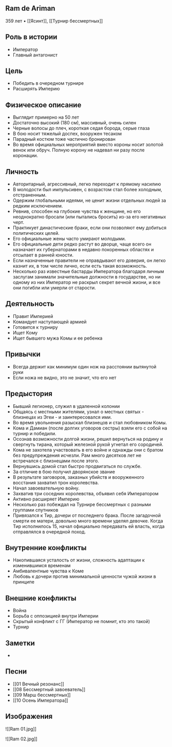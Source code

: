 ## Ram de Ariman

359 лет • [[Ясинт]], [[Турнир бессмертных]]

## Роль в истории

* Император
* Главный антагонист

## Цель

* Победить в очередном турнире
* Расширять Империю

## Физическое описание

* Выглядит примерно на 50 лет
* Достаточно высокий (180 см), массивный, очень силен
* Черные волосы до плеч, короткая седая борода, серые глаза
* В бою носит тяжелый доспех, вооружен тесаком
* Парадный костюм тоже частично бронирован
* Во время официальных мероприятий вместо короны носит золотой венок или обруч. Полную корону не надевал ни разу после коронации.

## Личность

* Авторитарный, агрессивный, легко переходит к прямому насилию
* В молодости был импульсивен, с возрастом стал более холодным, отстраненным.
* Одержим глобальными идеями, не ценит жизни отдельных людей за редким исключением.
* Ревнив, способен на глубокие чувства к женщине, но его неоднократно бросали (или пытались бросить) из-за его негативных черт.
* Практикует династические браки, если они позволяют ему добиться политических целей.
* Его официальные жены часто умирают молодыми.
* Его официальные дети редко растут во дворце, чаще всего он назначает их губернаторами в недавно покоренных областях и отсылает в ранней юности.
* Если назначенные правители не оправдывают его доверия, он легко казнит их, в том числе лично, если есть такая возможность.
* Несколько раз известные бастарды Императора благодаря личным заслугам занимали значительные должности в государстве, но ни одному из них Император не раскрыл секрет вечной жизни, и все они погибли или умерли от старости.

## Деятельность

* Правит Империей
* Командует наступающей армией
* Готовится к турниру
* Ищет Кому
* Ищет бывшего мужа Комы и ее ребенка

## Привычки

* Всегда держит как минимум один нож на расстоянии вытянутой руки
* Если ножа не видно, это не значит, что его нет

## Предыстория

* Бывший легионер, служил в удаленной колонии
* Общаясь с местными жителями, узнал о местных святых - близнецах из Эгеи - и заинтересовался ими.
* Во время увольнения разыскал близнецов и стал любовником Комы.
* Кома и Дамиан (после долгих уговоров сестры) взяли его с собой на турнир и победили.
* Осознав возможности долгой жизни, решил вернуться на родину и свергнуть тирана, который железной рукой угнетал его сородичей.
* Кома не захотела участвовать в его войне и однажды они с братом без предупреждения исчезли. Рам много десятков лет не встречался с близнецами после этого.
* Вернувшись домой стал быстро продвигаться по службе.
* За отличие в бою получил дворянское звание
* В результате заговоров, заказных убийств и вооруженного восстания захватил трон королевства.
* Начал завоевательную войну.
* Захватив три соседних королевства, объявил себя Императором
* Активно расширяет Империю
* Несколько раз побеждал на Турнире бессмертных с разными группами спутников
* Привязался к Тир, дочери от последнего брака. После загадочной смерти ее матери, довольно много времени уделял девочке. Когда Тир исполнилось 15, начал официально передавать ей власть, когда отправлялся в очередной поход.

## Внутренние конфликты

* Накопившаяся усталость от жизни, сложность адаптации к изменившимся временам
* Амбивалентные чувства к Коме
* Любовь к дочери против минимальной ценности чужой жизни в принципе

## Внешние конфликты

* Война
* Борьба с оппозицией внутри Империи
* Скрытый конфликт с ГГ (Император не помнит, кто это такой)
* Турнир

## Заметки

* 

## Песни

* [[01 Вечный резонанс]]
* [[08 Бессмертный завоеватель]]
* [[09 Марш бессмертных]]
* [[10 Осень Императора]]

## Изображения

![[Ram 01.jpg]]

![[Ram 02.jpg]]